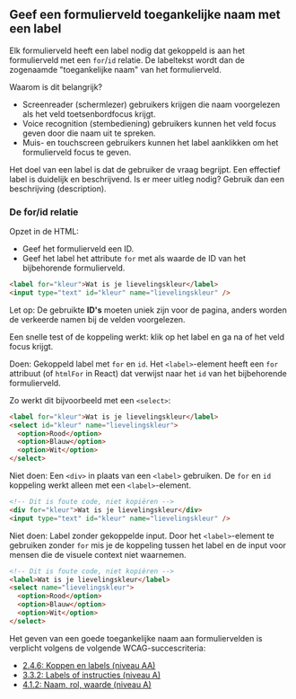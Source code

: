 <!-- @license CC0-1.0 -->

## Geef een formulierveld toegankelijke naam met een label

Elk formulierveld heeft een label nodig dat gekoppeld is aan het formulierveld met een `for`/`id` relatie. De labeltekst wordt dan de zogenaamde "toegankelijke naam" van het formulierveld.

Waarom is dit belangrijk?

- Screenreader (schermlezer) gebruikers krijgen die naam voorgelezen als het veld toetsenbordfocus krijgt.
- Voice recognition (stembediening) gebruikers kunnen het veld focus geven door die naam uit te spreken.
- Muis- en touchscreen gebruikers kunnen het label aanklikken om het formulierveld focus te geven.

Het doel van een label is dat de gebruiker de vraag begrijpt. Een effectief label is duidelijk en beschrijvend. Is er meer uitleg nodig? Gebruik dan een beschrijving (description).

### De for/id relatie

Opzet in de HTML:

- Geef het formulierveld een ID.
- Geef het label het attribute `for` met als waarde de ID van het bijbehorende formulierveld.

<!-- prettier-ignore -->
```html
<label for="kleur">Wat is je lievelingskleur</label>
<input type="text" id="kleur" name="lievelingskleur" />
```

Let op: De gebruikte **ID's** moeten uniek zijn voor de pagina, anders worden de verkeerde namen bij de velden voorgelezen.

Een snelle test of de koppeling werkt: klik op het label en ga na of het veld focus krijgt.

Doen: Gekoppeld label met `for` en `id`. Het `<label>`-element heeft een `for` attribuut (of `htmlFor` in React) dat verwijst naar het `id` van het bijbehorende formulierveld.

Zo werkt dit bijvoorbeeld met een `<select>`:

```html
<label for="kleur">Wat is je lievelingskleur</label>
<select id="kleur" name="lievelingskleur">
  <option>Rood</option>
  <option>Blauw</option>
  <option>Wit</option>
</select>
```

Niet doen: Een `<div>` in plaats van een `<label>` gebruiken. De `for` en `id` koppeling werkt alleen met een `<label>`-element.

```html
<!-- Dit is foute code, niet kopiëren -->
<div for="kleur">Wat is je lievelingskleur</div>
<input type="text" id="kleur" name="lievelingskleur" />
```

Niet doen: Label zonder gekoppelde input. Door het `<label>`-element te gebruiken zonder `for` mis je de koppeling tussen het label en de input voor mensen die de visuele context niet waarnemen.

```html
<!-- Dit is foute code, niet kopiëren -->
<label>Wat is je lievelingskleur</label>
<select name="lievelingskleur">
  <option>Rood</option>
  <option>Blauw</option>
  <option>Wit</option>
</select>
```

Het geven van een goede toegankelijke naam aan formuliervelden is verplicht volgens de volgende WCAG-succescriteria:

- [2.4.6: Koppen en labels (niveau AA)](https://www.w3.org/WAI/WCAG21/Understanding/headings-and-labels)
- [3.3.2: Labels of instructies (niveau A)](https://www.w3.org/WAI/WCAG21/Understanding/labels-or-instructions)
- [4.1.2: Naam, rol, waarde (niveau A)](https://www.w3.org/WAI/WCAG21/Understanding/name-role-value.html)
